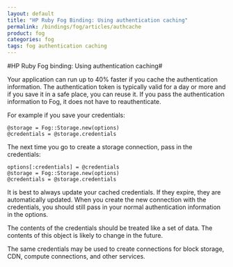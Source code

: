 ```yaml
---
layout: default
title: "HP Ruby Fog Binding: Using authentication caching"
permalink: /bindings/fog/articles/authcache
product: fog
categories: fog
tags: fog authentication caching
---
```

#HP Ruby Fog binding: Using authentication caching#

Your application can run up to 40% faster if you cache the authentication information.  The authentication token is typically valid for a day or more and if you save it in a safe place, you can reuse it.  If you pass the authentication information to Fog, it does not have to reauthenticate.

For example if you save your credentials:

    @storage = Fog::Storage.new(options)
    @credentials = @storage.credentials

The next time you go to create a storage connection, pass in the credentials:

    options[:credentials] = @credentials
    @storage = Fog::Storage.new(options)
    @credentials = @storage.credentials

It is best to always update your cached credentials.  If they expire, they are automatically  updated.  When you create the new connection with the credentials, you should still pass in your normal authentication information in the options.

The contents of the credentials should be treated like a set of data.  The contents of this object is likely to change in the future.

The same credentials may be used to create connections for block storage, CDN, compute connections, and other services.
